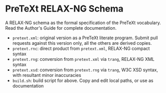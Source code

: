 PreTeXt RELAX-NG Schema
=======================

A RELAX-NG schema as the formal specification of the PreTeXt vocabulary.  Read the Author's Guide for complete documentation.

* `pretext.xml`: original version as a PreTeXt literate program.  Submit pull requests against this version only, all the others are derived copies.
* `pretext.rnc`: direct product from `pretext.xml`, RELAX-NG compact syntax
* `pretext.rng`: conversion from `pretext.xml` via `trang`, RELAX-NG XML syntax
* `pretext.xsd`: conversion from `pretext.rng` via `trang`, W3C XSD syntax, with resultant minor inaccuracies
* `build.sh`: build script for above. Copy and edit local paths, or use as documentation